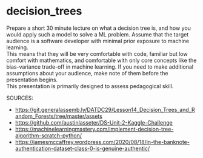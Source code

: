 # decision_trees

Prepare a short 30 minute lecture on what a decision tree is, and how you would apply such a model to solve a ML problem. Assume that the target audience is a software developer with minimal prior exposure to machine learning.   
This means that they will be very comfortable with code, familiar but low comfort with mathematics, and comfortable with only core concepts like the bias-variance trade-off in machine learning. If you need to make additional assumptions about your audience, make note of them before the presentation begins.  
This presentation is primarily designed to assess pedagogical skill.


SOURCES:  
* https://git.generalassemb.ly/DATDC29/Lesson14_Decision_Trees_and_Random_Forests/tree/master/assets
* https://github.com/austinlasseter/DS-Unit-2-Kaggle-Challenge
* https://machinelearningmastery.com/implement-decision-tree-algorithm-scratch-python/
* https://jamesmccaffrey.wordpress.com/2020/08/18/in-the-banknote-authentication-dataset-class-0-is-genuine-authentic/
